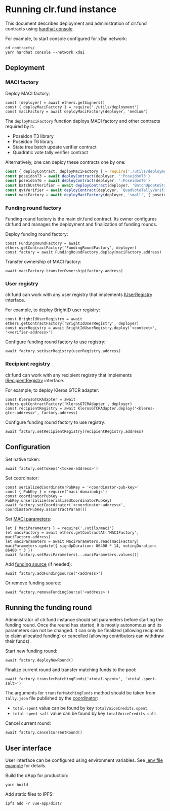 # Running clr.fund instance

This document describes deployment and administration of clr.fund contracts using [hardhat console](https://hardhat.org/guides/hardhat-console.html).

For example, to start console configured for xDai network:

```
cd contracts/
yarn hardhat console --network xdai
```

## Deployment

### MACI factory

Deploy MACI factory:

```
const [deployer] = await ethers.getSigners()
const { deployMaciFactory } = require('./utils/deployment')
const maciFactory = await deployMaciFactory(deployer, 'medium')
```

The `deployMaciFactory` function deploys MACI factory and other contracts required by it:
- Poseidon T3 library
- Poseidon T6 library
- State tree batch update verifier contract
- Quadratic vote tally verifier contract

Alternatively, one can deploy these contracts one by one:

```javascript
const { deployContract, deployMaciFactory } = require('./utils/deployment')
const poseidonT3 = await deployContract(deployer, ':PoseidonT3')
const poseidonT6 = await deployContract(deployer, ':PoseidonT6')
const batchUstVerifier = await deployContract(deployer, 'BatchUpdateStateTreeVerifierMedium')
const qvtVerifier = await deployContract(deployer, 'QuadVoteTallyVerifierMedium')
const maciFactory = await deployMaciFactory(deployer, 'small', { poseidonT3, poseidonT6, batchUstVerifier, qvtVerifier })
```

### Funding round factory

Funding round factory is the main clr.fund contract. Its owner configures clr.fund and manages the deployment and finalization of funding rounds.

Deploy funding round factory:

```
const FundingRoundFactory = await ethers.getContractFactory('FundingRoundFactory', deployer)
const factory = await FundingRoundFactory.deploy(maciFactory.address)
```

Transfer ownership of MACI factory:

```
await maciFactory.transferOwnership(factory.address)
```

### User registry

clr.fund can work with any user registry that implements [IUserRegistry](../contracts/contracts/userRegistry/IUserRegistry.sol) interface.

For example, to deploy BrightID user registry:

```
const BrightIdUserRegistry = await ethers.getContractFactory('BrightIdUserRegistry', deployer)
const userRegistry = await BrightIdUserRegistry.deploy('<context>', '<verifier-address>')
```

Configure funding round factory to use registry:

```
await factory.setUserRegistry(userRegistry.address)
```

### Recipient registry

clr.fund can work with any recipient registry that implements [IRecipientRegistry](../contracts/contracts/recipientRegistry/IRecipientRegistry.sol) interface.

For example, to deploy Kleros GTCR adapter:

```
const KlerosGTCRAdapter = await ethers.getContractFactory('KlerosGTCRAdapter', deployer)
const recipientRegistry = await KlerosGTCRAdapter.deploy('<kleros-gtcr-address>', factory.address)
```

Configure funding round factory to use registry:

```
await factory.setRecipientRegistry(recipientRegistry.address)
```

## Configuration

Set native token:

```
await factory.setToken('<token-address>')
```

Set coordinator:

```
const serializedCoordinatorPubKey = '<coordinator-pub-key>'
const { PubKey } = require('maci-domainobjs')
const coordinatorPubKey = PubKey.unserialize(serializedCoordinatorPubKey)
await factory.setCoordinator('<coordinator-address>', coordinatorPubKey.asContractParam())
```

Set [MACI parameters](../contracts/utils/maci.ts):

```
let { MaciParameters } = require('./utils/maci')
let maciFactory = await ethers.getContractAt('MACIFactory', maciFactory.address)
let maciParameters = await MaciParameters.read(maciFactory)
maciParameters.update({ signUpDuration: 86400 * 14, votingDuration: 86400 * 3 })
await factory.setMaciParameters(...maciParameters.values())
```

Add [funding source](./funding-source.md) (if needed):

```
await factory.addFundingSource('<address>')
```

Or remove funding source:

```
await factory.removeFundingSource('<address>')
```

## Running the funding round

Administrator of clr.fund instance should set parameters before starting the funding round. Once the round has started, it is mostly autonomous and its parameters can not be changed. It can only be finalized (allowing recipients to claim allocated funding) or cancelled (allowing contributors can withdraw their funds).

Start new funding round:

```
await factory.deployNewRound()
```

Finalize current round and transfer matching funds to the pool:

```
await factory.transferMatchingFunds('<total-spent>', '<total-spent-salt>')
```

The arguments for `transferMatchingFunds` method should be taken from `tally.json` file published by the [coordinator](./coordinator.md):

- `total-spent` value can be found by key `totalVoiceCredits.spent`.
- `total-spent-salt` value can be found by key `totalVoiceCredits.salt`.

Cancel current round:

```
await factory.cancelCurrentRound()
```

## User interface

User interface can be configured using environment variables. See [.env file example](../vue-app/.env.example) for details.

Build the dApp for production:

```
yarn build
```

Add static files to IPFS:

```
ipfs add -r vue-app/dist/
```
